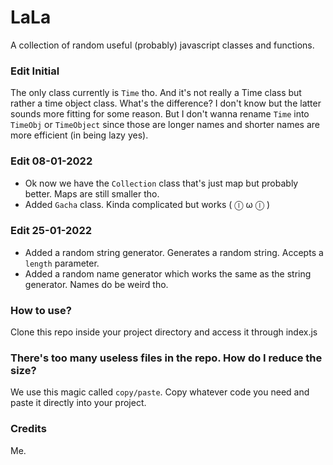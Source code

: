 # LaLa
A collection of random useful (probably) javascript classes and functions. 

### Edit Initial
The only class currently is `Time` tho. And it's not really a Time class but rather a time object class. What's the difference? I don't know but the latter sounds more fitting for some reason. But I don't wanna rename `Time` into `TimeObj` or `TimeObject` since those are longer names and shorter names are more efficient (in being lazy yes).

### Edit 08-01-2022
* Ok now we have the `Collection` class that's just map but probably better. Maps are still smaller tho.
* Added `Gacha` class. Kinda complicated but works  ( ⓛ ω ⓛ )

### Edit 25-01-2022
* Added a random string generator. Generates a random string. Accepts a `length` parameter. 
* Added a random name generator which works the same as the string generator. Names do be weird tho.

### How to use?
Clone this repo inside your project directory and access it through index.js

### There's too many useless files in the repo. How do I reduce the size?
We use this magic called `copy/paste`. Copy whatever code you need and paste it directly into your project.

### Credits
Me.